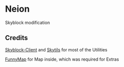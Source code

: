 # Neion
Skyblock modification

__Credits__
----------------------------------------------------------------------
[Skyblock-Client](https://github.com/Harry282/Skyblock-Client) and [Skytils](https://github.com/Skytils/SkytilsMod) for most of the Utilities

[FunnyMap](https://github.com/Harry282/FunnyMap) for Map inside, which was required for Extras

